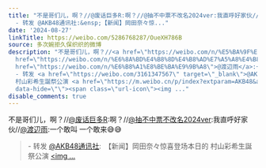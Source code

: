 ```yaml
---
title: "不是哥们儿，啊？//@废话巨多R:啊？//@抽不中票不改名2024ver:我直呼好家伙//@渡辺雨:一个敢叫 一个敢来\U0001F605\U0001F605
  - 转发 @AKB48通讯社:&ensp;【新闻】岡田奈々惊..."
date: '2024-08-27'
linkTitle: https://weibo.com/5286768287/OueXH786B
source: 多次婉拒久保织织的微博
description: "不是哥们儿，啊？//<a href=\"https://weibo.com/n/%E5%BA%9F%E8%AF%9D%E5%B7%A8%E5%A4%9AR\">@废话巨多R</a>:啊？//<a
  href=\"https://weibo.com/n/%E6%8A%BD%E4%B8%8D%E4%B8%AD%E7%A5%A8%E4%B8%8D%E6%94%B9%E5%90%8D2024ver\">@抽不中票不改名2024ver</a>:我直呼好家伙//<a
  href=\"https://weibo.com/n/%E6%B8%A1%E8%BE%BA%E9%9B%A8\">@渡辺雨</a>:一个敢叫 一个敢来\U0001F605\U0001F605<br><blockquote>
  - 转发 <a href=\"https://weibo.com/3161347567\" target=\"_blank\">@AKB48通讯社</a>: 【新闻】岡田奈々惊喜登场本日的
  村山彩希生誕祭公演 <a href=\"https://m.weibo.cn/p/index?extparam=AKB48&amp;containerid=100808ed2c28f9a273ffeda9bc9c78d062f4f6\"
  data-hide=\"\"><span class=\"url-icon\"><img ..."
disable_comments: true
---
```

不是哥们儿，啊？//<a href="https://weibo.com/n/%E5%BA%9F%E8%AF%9D%E5%B7%A8%E5%A4%9AR">@废话巨多R</a>:啊？//<a href="https://weibo.com/n/%E6%8A%BD%E4%B8%8D%E4%B8%AD%E7%A5%A8%E4%B8%8D%E6%94%B9%E5%90%8D2024ver">@抽不中票不改名2024ver</a>:我直呼好家伙//<a href="https://weibo.com/n/%E6%B8%A1%E8%BE%BA%E9%9B%A8">@渡辺雨</a>:一个敢叫 一个敢来😅😅<br><blockquote> - 转发 <a href="https://weibo.com/3161347567" target="_blank">@AKB48通讯社</a>: 【新闻】岡田奈々惊喜登场本日的 村山彩希生誕祭公演 <a href="https://m.weibo.cn/p/index?extparam=AKB48&amp;containerid=100808ed2c28f9a273ffeda9bc9c78d062f4f6" data-hide=""><span class="url-icon"><img ...